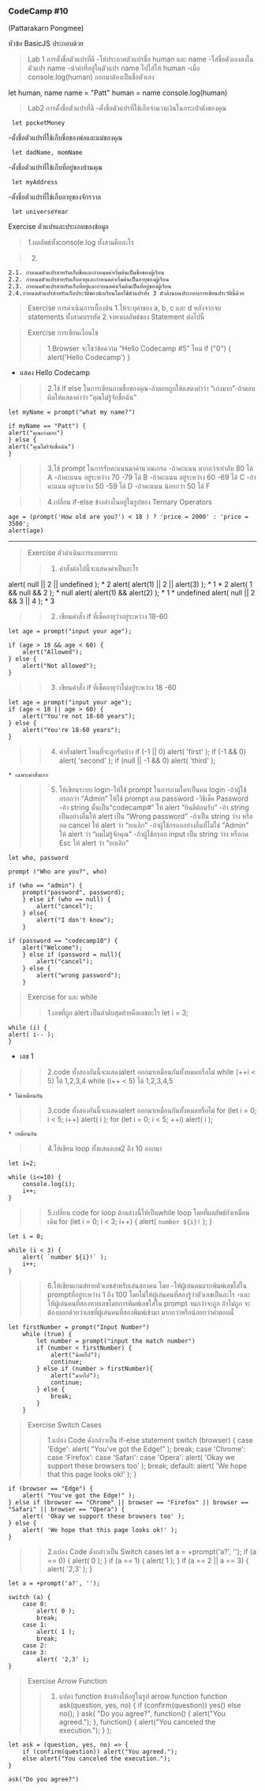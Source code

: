 ### CodeCamp #10
(Pattarakarn Pongmee)

หัวข้อ BasicJS
ประกอบด้วย

> Lab 1 การตั้งชื่อตัวแปรที่ดี
-ให้ประกาศตัวแปรชื่อ human และ name
-ใส่ชื่อตัวเองลงในตัวแปร name
-นำค่าที่อยู่ในตัวแปร name ไปใส่ให้ human 
-เมื่อ console.log(human) ออกมาต้องเป็นชื่อตัวเอง

let human, name
name = "Patt"
human = name
console.log(human)


> Lab2 การตั้งชื่อตัวแปรที่ดี
-ตั้งชื่อตัวแปรที่ใช้เก็บจำนวนเงินในกระเป๋าตังของคุณ

     let pocketMoney

-ตั้งชื่อตัวแปรที่ใช้เก็บชื่อของพ่อและแม่ของคุณ
    
     let dadName, momName

-ตั้งชื่อตัวแปรที่ใช้เก็บที่อยู่ของบ้านคุณ
    
     let myAddress

-ตั้งชื่อตัวแปรที่ใช้เก็บอายุของจักรวาล
    
     let universeYear


Exercise ตัวแปรและประเภทของข้อมูล
> 1.ผลลัพธ์ทั้งconsole.log ทั้งสามคืออะไร


> 2.
    2.1. กำหนดตัวแปรสาหรับเก็บชื่อและกำหนดค่าเริ่มต้นเป็นชื่อของผู้เรียน
    2.2. กำหนดตัวแปรสาหรับเก็บอายุและกำหนดค่าเริ่มต้นเป็นอายุของผู้เรียน
    2.3. กำหนดตัวแปรสาหรับเก็บที่อยู่และกำหนดค่าเริ่มต้นเป็นที่อยู่ของผู้เรียน
    2.4.กำหนดตัวแปรสำหรับเก็บประวัติของนักเรียนโดยใช้ตัวแปรทั้ง 3 ตัวด้านบนประกอบการเขียนประวัตินี้ด้วย


> Exercise การดำเนินการเบื้องต้น
    1.ให้ระบุค่าของ a, b, c และ d หลังจากจบ statements ทั้งสามบรรทัด
    2.จงหาผลลัพธ์ของ Statement ต่อไปนี้


> Exercise การเขียนเงื่อนไข
>>1.Browser จะโชว์ข้อความ “Hello Codecamp #5” ไหม
if ("0") {
  alert('Hello Codecamp')
}

* แสดง Hello Codecamp


>>2.ใช้ if else ในการเขียนถามชื่อของคุณ-ถ้าตอบถูกให้แสดงคำว่า “เก่งมาก”-ถ้าตอบผิดให้แสดงคำว่า “คุณไม่รู้จักชื่อฉัน”

    let myName = prompt("what my name?")

    if myName == "Patt") {
    alert("คุณเก่งมาก")
    } else {
    alert("คุณไม่ร้จักชื่อฉัน")
    }

>>3.ใช้ prompt ในการรับคะแนนมาคำนวณเกรด
    -ถ้าคะแนน มากกว่าเท่ากับ 80 ได้ A
    -ถ้าคะแนน อยู่ระหว่าง 70 -79 ได้ B
    -ถ้าคะแนน อยู่ระหว่าง 60 -69 ได้ C
    -ถ้าคะแนน อยู่ระหว่าง 50 -59 ได้ D
    -ถ้าคะแนน น้อยกว่า 50 ได้ F


>> 4.เปลี่ยน if-else ข้างล่างในอยู่ในรูปของ Ternary Operators
    
    age = (prompt('How old are you?') < 18 ) ? 'price = 2000' : 'price = 3500';
    alert(age)

-----------------------------------



>Exercise ตัวดำเนินการแบบตรรกะ
>>1. คำสั่งต่อไปนี้จะแสดงค่าเป็นอะไร

alert( null || 2 || undefined );
    * 2
alert( alert(1) || 2 || alert(3) );
    * 1
    * 2
alert( 1 && null && 2 );
    * null
alert( alert(1) && alert(2) );
    * 1
    * undefined
alert( null || 2 && 3 || 4 );
    * 3

>>2. เขียนคำสั่ง if ที่เช็คอายุว่าอยู่ระหว่าง 18-60

    let age = prompt("input your age");

    if (age > 18 && age < 60) {
        alert("Allowed");
    } else {
        alert("Not allowed");
    }

>>3. เขียนคำสั่ง if ที่เช็คอายุว่าไม่อยู่ระหว่าง 18 -60

    let age = prompt("input your age");
    if (age < 18 || age > 60) {
        alert("You're not 18-60 years");
    } else {
        alert("You're 18-60 years");
    }

>>4. คำสั่งalert ไหนที่จะถูกรันบ้าง
    if (-1 || 0) alert( 'first' );
    if (-1 && 0) alert( 'second' );
    if (null || -1 && 0) alert( 'third' );

    * เฉพาะคำสั่งแรก

>>5. ให้เขียนระบบ login-ให้ใช้ prompt ในการถามใครเป็นคน login
    -ถ้าผู้ใช้กรอกว่า “Admin” ให้ใช้ prompt ถาม password
    -วิธีเช็ค Password
    -ถ้า string นั้นเป็น“codecamp#” ให้ alert “ยินดีต้อนรับ”
    -ถ้า string เป็นอย่างอื่นให้ alert เป็น “Wrong password”
    -ถ้าเป็น string ว่าง หรือ กด cancel ให้ alert ว่า “ยกเลิก”
    -ถ้าผู้ใช้กรอกอย่างอื่นที่ไม่ใช่ “Admin” ให้ alert ว่า “ผมไม่รู้จักคุณ”
    -ถ้าผู้ใช้กรอก input เป็น string ว่าง หรือกด Esc ให้ alert ว่า “ยกเลิก”

    let who, password

    prompt ("Who are you?", who)

    if (who == "admin") {
        prompt("password", password);
        } else if (who == null) {
            alert("cancel");
        } else{
            alert("I don't know");
        }
        
    if (password == "codecamp10") {
        alert("Welcome");
        } else if (password = null){
            alert("cancel");
        } else {
            alert("wrong password");
        }
 

> Exercise for และ while
>>1.เลขที่ถูก alert เป็นลำดับสุดท้ายคือเลขอะไร 
    let i = 3;

    while (i) {
    alert( i-- );
    }

 * เลข 1

>>2.code ทั้งสองอันนี้จะแสดงalert ออกมาเหมือนกันทั้งหมดหรือไม่ 
    while (++i < 5) ได้ 1,2,3,4
    while (i++ < 5) ได้ 1,2,3,4,5

    * ไม่เหมือนกัน

>>3.code ทั้งสองอันนี้จะแสดงalert ออกมาเหมือนกันทั้งหมดหรือไม่
    for (let i = 0; i < 5; i++) alert( i );
    for (let i = 0; i < 5; ++i) alert( i );

    * เหมือนกัน

>>4.ให้เขียน loop ทั้งแสดงเลข2 ถึง 10 ออกมา

    let i=2;

    while (i<=10) {
        console.log(i);
        i++;
    }

>>5.เปลี่ยน code for loop ด้านล่างนี้ให้เป็นwhile loop โดยที่ผลลัพธ์ยังเหมือนเดิม
    for (let i = 0; i < 3; i++) {
    alert( `number ${i}!` );
    }

    let i = 0;

    while (i < 3) {
        alert( `number ${i}!` );
        i++;
    }

>>6.ให้เขียนเกมส์ทายตัวเลขสำหรับเล่นสองคน โดย
    -ให้ผู้เล่นคนแรกพิมพ์เลขใส่ใน promptที่อยู่ระหว่าง 1 ถึง 100 โดยไม่ให้ผู้เล่นคนที่สองรู้ว่าตัวเลขเป็นอะไร
    -และให้ผู้เล่นคนที่สองทายเลขโดยการพิมพ์เลขใส่ใน prompt จนกว่าจะถูก ถ้าไม่ถูก จะต้องบอกด้วยว่าเลขที่ผู้เล่นคนที่สองพิมพ์เข้ามา มากกว่าหรือน้อยกว่าคำตอบนั้

    let firstNumber = prompt("Input Number")
        while (true) {
            let number = prompt("input the match number")
            if (number < firstNumber) {
                alert("น้อยไป");
                continue;
            } else if (number > firstNumber){
                alert("มากไป");
                continue;
            } else {
                break;
            }
        }


>Exercise Switch Cases
>>1.แปลง Code ดังกล่าวเป็น if-else statement
    switch (browser) {
    case 'Edge':
        alert( "You've got the Edge!" );
        break;
    case 'Chrome':
    case 'Firefox':
    case 'Safari':
    case 'Opera':
        alert( 'Okay we support these browsers too' );
        break;
    default:
        alert( 'We hope that this page looks ok!' );
    }

    if (browser == "Edge") {
        alert( "You've got the Edge!" );
    } else if (browser == "Chrome" || browser == "Firefox" || browser == "Safari" || browser == "Opera") {
        alert( 'Okay we support these browsers too' );
    } else {
        alert( 'We hope that this page looks ok!' );
    }

>>2.แปลง Code ดังกล่าวเป็น Switch cases
    let a = +prompt('a?', '');
    if (a == 0) {
    alert( 0 );
    }
    if (a == 1) {
    alert( 1 );
    }
    if (a == 2 || a == 3) {
    alert( '2,3' );
    }

    let a = +prompt('a?', '');

    switch (a) {
        case 0:
            alert( 0 );
            break;
        case 1:
            alert( 1 );
            break;
        case 2:
        case 3:
            alert( '2,3' );
    }


>Exercise Arrow Function
>>1. แปลง function ข้างล่างให้อยู่ในรูป arrow function
    function ask(question, yes, no) {
    if (confirm(question)) yes()
    else no();
    }
    ask(
    "Do you agree?",
    function() { alert("You agreed."); },
    function() { alert("You canceled the execution."); }
    );


    let ask = (question, yes, no) => {
        if (confirm(question)) alert("You agreed.");
        else alert("You canceled the execution.");
    }

    ask("Do you agree?")
